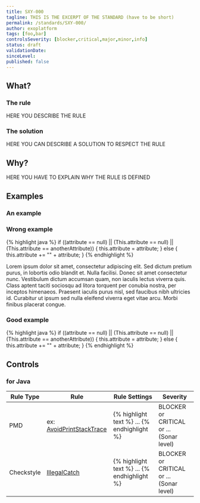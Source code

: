 ```yaml
---
title: SXY-000
tagline: THIS IS THE EXCERPT OF THE STANDARD (have to be short)
permalink: /standards/SXY-000/
author: exoplatform
tags: [foo,bar]
controlsSeverity: [blocker,critical,major,minor,info]
status: draft
validationDate:
sinceLevel:
published: false
---
```


<a name="what"></a>
## What?

### <i class="fa fa-info-circle"></i> The rule

HERE YOU DESCRIBE THE RULE

### <i class="fa fa-lightbulb-o"></i> The solution

HERE YOU CAN DESCRIBE A SOLUTION TO RESPECT THE RULE

<a name="why"></a>
## Why?

HERE YOU HAVE TO EXPLAIN WHY THE RULE IS DEFINED

<a name="examples"></a>
## Examples

### An example

<div class="panel panel-danger">
  <div class="panel-heading">
    <h3 class="panel-title"><i class="fa fa-thumbs-down pull-right"></i> Wrong example</h3>
  </div>
  <div class="panel-body">

{% highlight java %}
    if ((attribute == null)
       || (This.attribute == null)
       || (This.attribute == anotherAttribute)) {
      this.attribute = attribute;
    }
    else {
      this.attribute += "" + attribute;
    }
{% endhighlight %}

Lorem ipsum dolor sit amet, consectetur adipiscing elit. Sed dictum pretium purus, in lobortis odio blandit et. Nulla facilisi. Donec sit amet consectetur nunc. Vestibulum dictum accumsan quam, non iaculis lectus viverra quis. Class aptent taciti sociosqu ad litora torquent per conubia nostra, per inceptos himenaeos. Praesent iaculis purus nisl, sed faucibus nibh ultricies id. Curabitur ut ipsum sed nulla eleifend viverra eget vitae arcu. Morbi finibus placerat congue.

  </div>
</div>


<div class="panel panel-success">
  <div class="panel-heading">
    <h3 class="panel-title"><i class="fa fa-thumbs-up pull-right"></i> Good example</h3>
  </div>
  <div class="panel-body">

{% highlight java %}
    if ((attribute == null) ||
         (This.attribute == null) ||
         (This.attribute == anotherAttribute)) {
      this.attribute = attribute;
    }
    else {
      this.attribute += "" + attribute;
    }
{% endhighlight %}

  </div>
</div>


<a name="controls"></a>
## <i class="fa fa-shield"></i> Controls

### for Java

<div class="table-responsive">
  <table class="table">
    <thead>
      <tr>
        <th>Rule Type</th>
        <th>Rule</th>
        <th>Rule Settings</th>
        <th>Severity</th>
      </tr>
    </thead>
    <tbody>
    <tr>
      <td>PMD</td>
      <td>ex: <a href="http://pmd.sourceforge.net/rules/logging-java.html#AvoidPrintStackTrace">AvoidPrintStackTrace</a></td>
       <td>
{% highlight text %}
...
{% endhighlight %}
       </td>
       <td>BLOCKER or CRITICAL or ... (Sonar level)</td>
     </tr>
     <tr>
       <td>Checkstyle</td>
       <td><a href="http://checkstyle.sourceforge.net/config_coding.html#IllegalCatch" >IllegalCatch</a></td>
       <td>
{% highlight text %}
...
{% endhighlight %}
       </td>
       <td>BLOCKER or CRITICAL or ... (Sonar level)</td>
     </tr>
   </tbody>
  </table>
</div>
